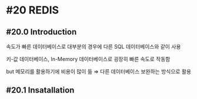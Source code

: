 # #20 REDIS

## #20.0 Introduction

속도가 빠른 데이터베이스로 대부분의 경우에 다른 SQL 데이터베이스와 같이 사용

키-값 데이터베이스, In-Memory 데이터베이스로 굉장히 빠른 속도로 작동함

but 메모리를 활용하기에 비용이 많이 듦 ⇒ 다른 데이터베이스 보완하는 방식으로 활용



## #20.1 Insatallation







